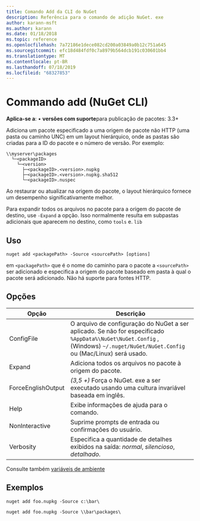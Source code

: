 ```yaml
---
title: Comando Add da CLI do NuGet
description: Referência para o comando de adição NuGet. exe
author: karann-msft
ms.author: karann
ms.date: 01/18/2018
ms.topic: reference
ms.openlocfilehash: 7a72186e1dece082cd200a03849a0b12c751a645
ms.sourcegitcommit: efc18d484fdf0c7a8979b564dcb191c030601bb4
ms.translationtype: MT
ms.contentlocale: pt-BR
ms.lasthandoff: 07/18/2019
ms.locfileid: "68327853"
---
```

# <a name="add-command-nuget-cli"></a>Commando add (NuGet CLI)

**Aplica-se a**: &bullet; **versões com suporte**para publicação de pacotes: 3.3+

Adiciona um pacote especificado a uma origem de pacote não HTTP (uma pasta ou caminho UNC) em um layout hierárquico, onde as pastas são criadas para a ID do pacote e o número de versão. Por exemplo:

    \\myserver\packages
      └─<packageID>
        └─<version>
          ├─<packageID>.<version>.nupkg
          ├─<packageID>.<version>.nupkg.sha512
          └─<packageID>.nuspec

Ao restaurar ou atualizar na origem do pacote, o layout hierárquico fornece um desempenho significativamente melhor.

Para expandir todos os arquivos no pacote para a origem do pacote de destino, use `-Expand` a opção. Isso normalmente resulta em subpastas adicionais que aparecem no destino, como `tools` e. `lib`

## <a name="usage"></a>Uso

```cli
nuget add <packagePath> -Source <sourcePath> [options]
```

em `<packagePath>` que é o nome do caminho para o pacote a `<sourcePath>` ser adicionado e especifica a origem do pacote baseado em pasta à qual o pacote será adicionado. Não há suporte para fontes HTTP.

## <a name="options"></a>Opções

| Opção | Descrição |
| --- | --- |
| ConfigFile | O arquivo de configuração do NuGet a ser aplicado. Se não for especificado `%AppData%\NuGet\NuGet.Config` , (Windows) `~/.nuget/NuGet/NuGet.Config` ou (Mac/Linux) será usado.|
| Expand | Adiciona todos os arquivos no pacote à origem do pacote. |
| ForceEnglishOutput | *(3,5 +)* Força o NuGet. exe a ser executado usando uma cultura invariável baseada em inglês. |
| Help | Exibe informações de ajuda para o comando. |
| NonInteractive | Suprime prompts de entrada ou confirmações do usuário. |
| Verbosity | Especifica a quantidade de detalhes exibidos na saída: *normal*, *silencioso*, *detalhado*. |

Consulte também [variáveis de ambiente](cli-ref-environment-variables.md)

## <a name="examples"></a>Exemplos

```cli
nuget add foo.nupkg -Source c:\bar\

nuget add foo.nupkg -Source \\bar\packages\
```

